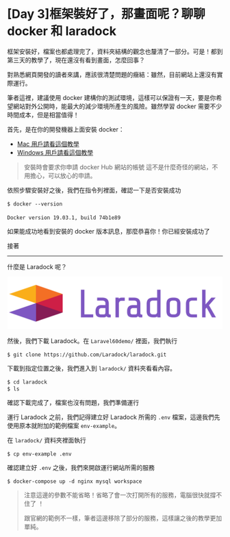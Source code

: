 # [Day 3]框架裝好了，那畫面呢？聊聊 docker 和 laradock

框架安裝好，檔案也都處理完了，資料夾結構的觀念也釐清了一部分。可是！都到第三天的教學了，現在還沒有看到畫面，怎麼回事？

對熟悉網頁開發的讀者來講，應該很清楚問題的癥結：雖然，目前網站上還沒有實際運行。

筆者這裡，建議使用 docker 建構你的測試環境，這樣可以保證有一天，要是你希望網站對外公開時，能最大的減少環境所產生的風險。雖然學習 docker 需要不少時間成本，但是相當值得！

首先，是在你的開發機器上面安裝 docker：

* [Mac 用戶請看這個教學](https://docs.docker.com/docker-for-mac/install/)
* [Windows 用戶請看這個教學](https://docs.docker.com/docker-for-windows/install/)

>安裝時會要求你申請 docker Hub 網站的帳號 這不是什麼奇怪的網站，不用擔心，可以放心的申請。 

依照步驟安裝好之後，我們在指令列裡面，確認一下是否安裝成功

```shell
$ docker --version

Docker version 19.03.1, build 74b1e89
```

如果能成功地看到安裝的 docker 版本訊息，那麼恭喜你！你已經安裝成功了

接著



----

什麼是 Laradock 呢？

![laradock logo](https://raw.githubusercontent.com/laradock/laradock/master/.github/home-page-images/laradock-logo.jpg)



然後，我們下載 Laradock。在 `Laravel60demo/` 裡面，我們執行

```
$ git clone https://github.com/Laradock/laradock.git
```

下載到指定位置之後，我們進入到 `laradock/` 資料夾看看內容。

```shell
$ cd laradock
$ ls

```
確認下載完成了，檔案也沒有問題，我們準備運行

運行 Laradock 之前，我們記得建立好 Laradock 所需的 `.env` 檔案，這邊我們先使用原本就附加的範例檔案 `env-example`。

在 `laradock/` 資料夾裡面執行

```
$ cp env-example .env
```

確認建立好 `.env` 之後，我們來開啟運行網站所需的服務

```
$ docker-compose up -d nginx mysql workspace 
```
>注意這邊的參數不能省略！省略了會一次打開所有的服務，電腦很快就撐不住了 ！
>
>跟官網的範例不一樣，筆者這邊移除了部分的服務，這樣讓之後的教學更加單純。


